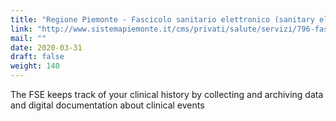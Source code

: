 ```yaml
---
title: "Regione Piemonte - Fascicolo sanitario elettronico (sanitary electronic dossier)"
link: "http://www.sistemapiemonte.it/cms/privati/salute/servizi/796-fascicolo-sanitario-elettronico"
mail: ""
date: 2020-03-31
draft: false
weight: 140
---
```


The FSE keeps track of your clinical history by collecting and archiving data and digital documentation about clinical events

